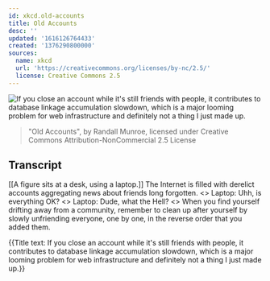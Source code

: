 ```yaml
---
id: xkcd.old-accounts
title: Old Accounts
desc: ''
updated: '1616126764433'
created: '1376290800000'
sources:
  name: xkcd
  url: 'https://creativecommons.org/licenses/by-nc/2.5/'
  license: Creative Commons 2.5
---
```

![If you close an account while it's still friends with people, it contributes to database linkage accumulation slowdown, which is a major looming problem for web infrastructure and definitely not a thing I just made up.](https://imgs.xkcd.com/comics/old_accounts.png)
> "Old Accounts", by Randall Munroe, licensed under Creative Commons Attribution-NonCommercial 2.5 License

## Transcript
[[A figure sits at a desk, using a laptop.]]
The Internet is filled with derelict accounts aggregating news about friends long forgotten. 
<<Click>>
Laptop: Uhh, is everything OK?
<<Click>>
Laptop: Dude, what the Hell?
<<Click>>
When you find yourself drifting away from a community, remember to clean up after yourself by slowly unfriending everyone, one by one, in the reverse order that you added them.

{{Title text: If you close an account while it's still friends with people, it contributes to database linkage accumulation slowdown, which is a major looming problem for web infrastructure and definitely not a thing I just made up.}}
